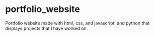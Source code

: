 # portfolio_website
Portfolio website made with html, css, and javascript, and python that displays projects that I have worked on.
